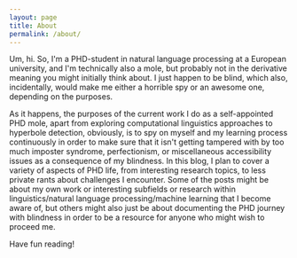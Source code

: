 ```yaml
---
layout: page
title: About
permalink: /about/
---
```


Um, hi. So, I'm a PHD-student in natural language processing at a European university, and I'm technically also a mole, but probably not in the derivative meaning you might initially think about. I just happen to be blind, which also, incidentally, would make me either a horrible spy or an awesome one, depending on the purposes.

As it happens, the purposes of the current work I do as a self-appointed PHD mole, apart from exploring computational linguistics approaches to hyperbole detection, obviously, is to spy on myself and my learning process continuously in order to make sure that it isn't getting tampered with by too much imposter syndrome, perfectionism, or miscellaneous accessibility issues as a consequence of my blindness. In this blog, I plan to cover a variety of aspects of PHD life, from interesting research topics, to less private rants about challenges I encounter. Some of the posts might be about my own work or interesting subfields or research within linguistics/natural language processing/machine learning that I become aware of, but others might also just be about documenting the PHD journey with blindness in order to be a resource for anyone who might wish to proceed me.

Have fun reading!